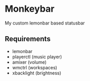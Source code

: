 # Monkeybar

My custom lemonbar based statusbar


## Requirements
  * lemonbar
  * playerctl (music player)
  * amixer (volume)
  * wmctrl (workspaces)
  * xbacklight (brightness)

